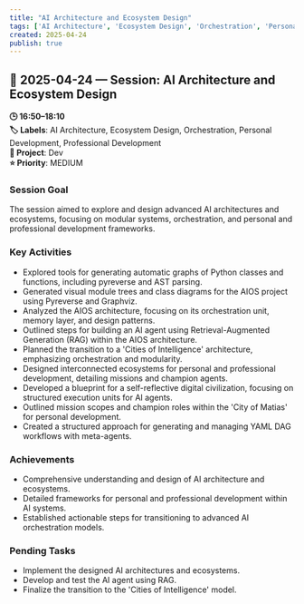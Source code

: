 ```yaml
---
title: "AI Architecture and Ecosystem Design"
tags: ['AI Architecture', 'Ecosystem Design', 'Orchestration', 'Personal Development', 'Professional Development']
created: 2025-04-24
publish: true
---
```


## 📅 2025-04-24 — Session: AI Architecture and Ecosystem Design

**🕒 16:50–18:10**  
**🏷️ Labels**: AI Architecture, Ecosystem Design, Orchestration, Personal Development, Professional Development  
**📂 Project**: Dev  
**⭐ Priority**: MEDIUM  


### Session Goal
The session aimed to explore and design advanced AI architectures and ecosystems, focusing on modular systems, orchestration, and personal and professional development frameworks.

### Key Activities
- Explored tools for generating automatic graphs of Python classes and functions, including pyreverse and AST parsing.
- Generated visual module trees and class diagrams for the AIOS project using Pyreverse and Graphviz.
- Analyzed the AIOS architecture, focusing on its orchestration unit, memory layer, and design patterns.
- Outlined steps for building an AI agent using Retrieval-Augmented Generation (RAG) within the AIOS architecture.
- Planned the transition to a 'Cities of Intelligence' architecture, emphasizing orchestration and modularity.
- Designed interconnected ecosystems for personal and professional development, detailing missions and champion agents.
- Developed a blueprint for a self-reflective digital civilization, focusing on structured execution units for AI agents.
- Outlined mission scopes and champion roles within the 'City of Matias' for personal development.
- Created a structured approach for generating and managing YAML DAG workflows with meta-agents.

### Achievements
- Comprehensive understanding and design of AI architecture and ecosystems.
- Detailed frameworks for personal and professional development within AI systems.
- Established actionable steps for transitioning to advanced AI orchestration models.

### Pending Tasks
- Implement the designed AI architectures and ecosystems.
- Develop and test the AI agent using RAG.
- Finalize the transition to the 'Cities of Intelligence' model.
